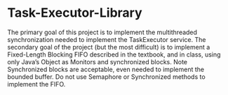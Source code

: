 # Task-Executor-Library
The primary goal of this project is to implement the multithreaded synchronization needed to implement the TaskExecutor service.  The secondary goal of the project (but the most difficult) is to implement a Fixed-Length Blocking FIFO described in the textbook, and in class, using only Java’s Object as Monitors and synchronized blocks. Note Synchronized blocks are acceptable, even needed to implement the bounded buffer. Do not use Semaphore or Synchronized methods to implement the FIFO. 

